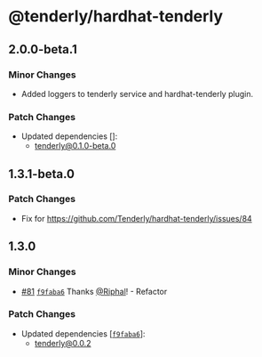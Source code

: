 # @tenderly/hardhat-tenderly

## 2.0.0-beta.1

### Minor Changes

- Added loggers to tenderly service and hardhat-tenderly plugin.

### Patch Changes

- Updated dependencies []:
  - tenderly@0.1.0-beta.0

## 1.3.1-beta.0

### Patch Changes

- Fix for https://github.com/Tenderly/hardhat-tenderly/issues/84

## 1.3.0

### Minor Changes

- [#81](https://github.com/Tenderly/hardhat-tenderly/pull/81) [`f9faba6`](https://github.com/Tenderly/hardhat-tenderly/commit/f9faba64370636da1e834b562e6c5b2f42e08362) Thanks [@Riphal](https://github.com/Riphal)! - Refactor

### Patch Changes

- Updated dependencies [[`f9faba6`](https://github.com/Tenderly/hardhat-tenderly/commit/f9faba64370636da1e834b562e6c5b2f42e08362)]:
  - tenderly@0.0.2
